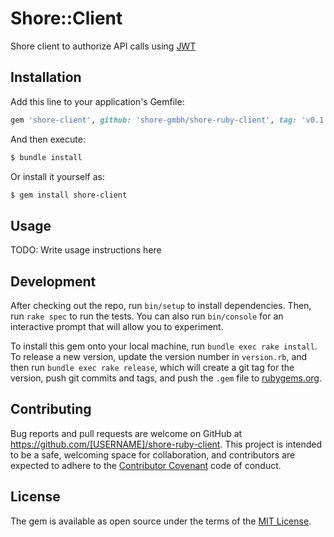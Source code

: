 # Shore::Client

Shore client to authorize API calls using [JWT](https://jwt.io)

## Installation

Add this line to your application's Gemfile:

```ruby
gem 'shore-client', github: 'shore-gmbh/shore-ruby-client', tag: 'v0.1.0'
```

And then execute:

```sh
$ bundle install
```

Or install it yourself as:

```sh
$ gem install shore-client
```

## Usage

TODO: Write usage instructions here

## Development

After checking out the repo, run `bin/setup` to install dependencies. Then,
run `rake spec` to run the tests. You can also run `bin/console` for an
interactive prompt that will allow you to experiment.

To install this gem onto your local machine, run `bundle exec rake install`.
To release a new version, update the version number in `version.rb`, and then
run `bundle exec rake release`, which will create a git tag for the version,
push git commits and tags, and push the `.gem` file to [rubygems.org](https://rubygems.org).

## Contributing

Bug reports and pull requests are welcome on GitHub at
https://github.com/[USERNAME]/shore-ruby-client. This project is intended to
be a safe, welcoming space for collaboration, and contributors are expected to
adhere to the [Contributor Covenant](contributor-covenant.org) code of conduct.


## License

The gem is available as open source under the terms of the [MIT License](http://opensource.org/licenses/MIT).

